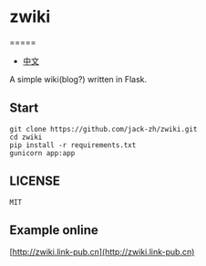 # zwiki
=====

+ [中文](https://github.com/jack-zh/zwiki/blob/master/README_zh.md)

A simple wiki(blog?) written in Flask.

## Start

    git clone https://github.com/jack-zh/zwiki.git
    cd zwiki
    pip install -r requirements.txt
    gunicorn app:app

## LICENSE

    MIT

## Example online

[http://zwiki.link-pub.cn](http://zwiki.link-pub.cn)
